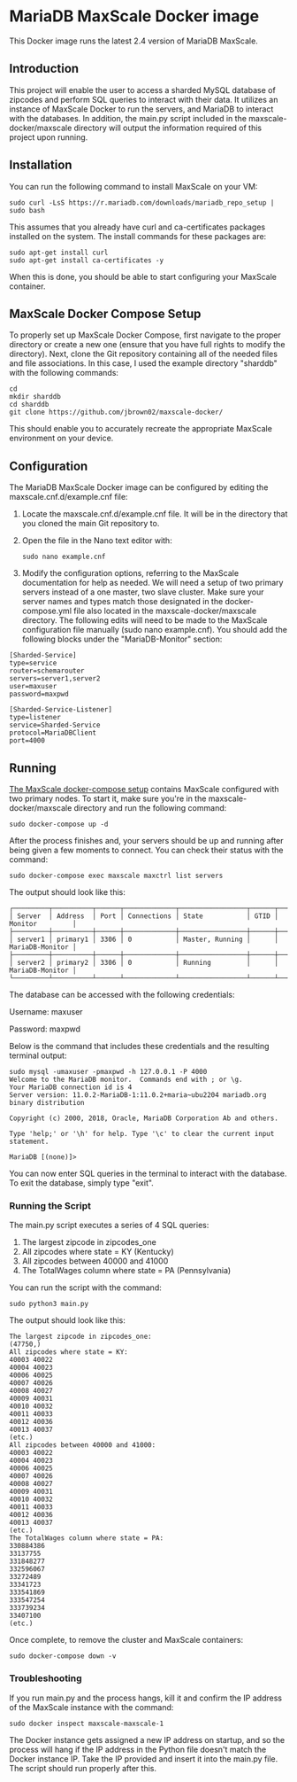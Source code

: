 # MariaDB MaxScale Docker image

This Docker image runs the latest 2.4 version of MariaDB MaxScale.

## Introduction
This project will enable the user to access a sharded MySQL database of zipcodes and perform SQL queries to interact with their data. It utilizes an instance of MaxScale Docker to run the servers, and MariaDB to interact with the databases. In addition, the main.py script included in the maxscale-docker/maxscale directory will output the information required of this project upon running.

## Installation
You can run the following command to install MaxScale on your VM:

```
sudo curl -LsS https://r.mariadb.com/downloads/mariadb_repo_setup | sudo bash
```

This assumes that you already have curl and ca-certificates packages installed on the system. The install commands for these packages are:

```
sudo apt-get install curl
sudo apt-get install ca-certificates -y
```

When this is done, you should be able to start configuring your MaxScale container.

## MaxScale Docker Compose Setup
To properly set up MaxScale Docker Compose, first navigate to the proper directory or create a new one (ensure that you have full rights to modify the directory). Next, clone the Git repository containing all of the needed files and file associations. In this case, I used the example directory "sharddb" with the following commands:

```
cd
mkdir sharddb
cd sharddb
git clone https://github.com/jbrown02/maxscale-docker/
```

This should enable you to accurately recreate the appropriate MaxScale environment on your device.

## Configuration
The MariaDB MaxScale Docker image can be configured by editing the maxscale.cnf.d/example.cnf file:

1. Locate the maxscale.cnf.d/example.cnf file. It will be in the directory that you cloned the main Git repository to.
2. Open the file in the Nano text editor with:
   
   ```
   sudo nano example.cnf
   ```
   
3. Modify the configuration options, referring to the MaxScale documentation for help as needed. We will need a setup of two primary servers instead of a one master, two slave cluster. Make sure your server names and types match those designated in the docker-compose.yml file also located in the maxscale-docker/maxscale directory. The following edits will need to be made to the MaxScale configuration file manually (sudo nano example.cnf). You should add the following blocks under the "MariaDB-Monitor" section:

```
[Sharded-Service]
type=service
router=schemarouter
servers=server1,server2
user=maxuser
password=maxpwd

[Sharded-Service-Listener]
type=listener
service=Sharded-Service
protocol=MariaDBClient
port=4000
```

## Running
[The MaxScale docker-compose setup](./maxscale/docker-compose.yml) contains MaxScale configured with two primary nodes. To start it, make sure you're in the maxscale-docker/maxscale directory and run the following command:

```
sudo docker-compose up -d
```

After the process finishes and, your servers should be up and running after being given a few moments to connect. You can check their status with the command:

```
sudo docker-compose exec maxscale maxctrl list servers
```

The output should look like this:

```
┌─────────┬──────────┬──────┬─────────────┬─────────────────┬──────┬─────────────────┐                                                                    
│ Server  │ Address  │ Port │ Connections │ State           │ GTID │ Monitor         │                                                                    
├─────────┼──────────┼──────┼─────────────┼─────────────────┼──────┼─────────────────┤                                                                    
│ server1 │ primary1 │ 3306 │ 0           │ Master, Running │      │ MariaDB-Monitor │
├─────────┼──────────┼──────┼─────────────┼─────────────────┼──────┼─────────────────┤                                                                    
│ server2 │ primary2 │ 3306 │ 0           │ Running         │      │ MariaDB-Monitor │
└─────────┴──────────┴──────┴─────────────┴─────────────────┴──────┴─────────────────┘  
```

The database can be accessed with the following credentials:

Username: maxuser

Password: maxpwd

Below is the command that includes these credentials and the resulting terminal output:

```
sudo mysql -umaxuser -pmaxpwd -h 127.0.0.1 -P 4000
Welcome to the MariaDB monitor.  Commands end with ; or \g.
Your MariaDB connection id is 4
Server version: 11.0.2-MariaDB-1:11.0.2+maria~ubu2204 mariadb.org binary distribution

Copyright (c) 2000, 2018, Oracle, MariaDB Corporation Ab and others.

Type 'help;' or '\h' for help. Type '\c' to clear the current input statement.

MariaDB [(none)]>
```

You can now enter SQL queries in the terminal to interact with the database. To exit the database, simply type "exit".

### Running the Script
The main.py script executes a series of 4 SQL queries:

1. The largest zipcode in zipcodes_one
2. All zipcodes where state = KY (Kentucky)
3. All zipcodes between 40000 and 41000 
4. The TotalWages column where state = PA (Pennsylvania)

You can run the script with the command:

```
sudo python3 main.py
```

The output should look like this:

```
The largest zipcode in zipcodes_one:
(47750,)
All zipcodes where state = KY:
40003 40022
40004 40023
40006 40025
40007 40026
40008 40027
40009 40031
40010 40032
40011 40033
40012 40036
40013 40037
(etc.)
All zipcodes between 40000 and 41000:
40003 40022
40004 40023
40006 40025
40007 40026
40008 40027
40009 40031
40010 40032
40011 40033
40012 40036
40013 40037
(etc.)
The TotalWages column where state = PA:
330884386 
33137755 
331848277 
332596067 
33272489 
33341723 
333541869 
333547254 
333739234 
33407100 
(etc.)
```

Once complete, to remove the cluster and MaxScale containers:

```
sudo docker-compose down -v
```

### Troubleshooting
If you run main.py and the process hangs, kill it and confirm the IP address of the MaxScale instance with the command:

```
sudo docker inspect maxscale-maxscale-1
```

The Docker instance gets assigned a new IP address on startup, and so the process will hang if the IP address in the Python file doesn't match the Docker instance IP. Take the IP provided and insert it into the main.py file. The script should run properly after this.
